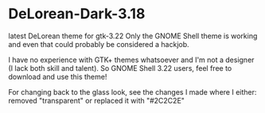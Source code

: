 # DeLorean-Dark-3.18
latest DeLorean theme for gtk-3.22
Only the GNOME Shell theme is working and even that could probably be considered a hackjob.

I have no experience with GTK+ themes whatsoever and I'm not a designer (I lack both skill and talent).
So GNOME Shell 3.22 users, feel free to download and use this theme!

For changing back to the glass look, see the changes I made where I either:
    removed "transparent" or
    replaced it with "#2C2C2E"
